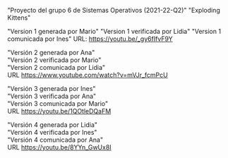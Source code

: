 "Proyecto del grupo 6 de Sistemas Operativos (2021-22-Q2)"
"Exploding Kittens"

"Version 1 generada por Mario"
"Version 1 verificada por Lidia"
"Version 1 comunicada por Ines"
URL: https://youtu.be/_gy6fIfvF9Y

"Versión 2 generada por Ana"  
"Versión 2 verificada por Mario"  
"Version 2 comunicada por Lidia"  
URL https://www.youtube.com/watch?v=mVJr_fcmPcU  

"Versión 3 generada por Ines"  
"Versión 3 verificada por Ana"  
"Versión 3 comunicada por Mario"  
URL https://youtu.be/1QOtleDQaFM  

"Versión 4 generada por Lidia"  
"Versión 4 verificada por Ines"  
"Versión 4 comunicada por Ana"  
URL https://youtu.be/8YYn_GwUx8I

  
